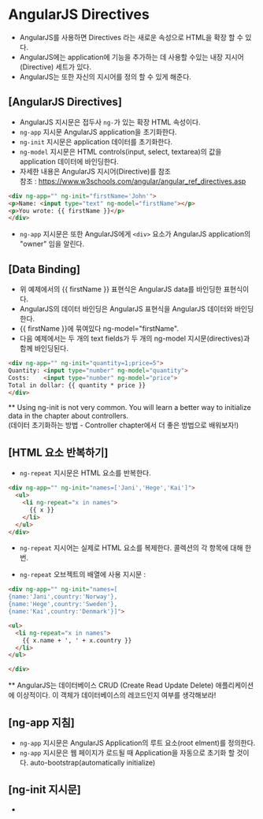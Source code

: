 # AngularJS Directives
 - AngularJS를 사용하면 Directives 라는 새로운 속성으로 HTML을 확장 할 수 있다.
 - AngularJS에는 application에 기능을 추가하는 데 사용할 수있는 내장 지시어(Directive) 세트가 있다.
 - AngularJS는 또한 자신의 지시어를 정의 할 수 있게 해준다.


## [AngularJS Directives]
 - AngularJS 지시문은 접두사 `ng-`가 있는 확장 HTML 속성이다.
 - `ng-app` 지시문 AngularJS application을 초기화한다.
 - `ng-init` 지시문은 application 데이터를 초기화한다.
 - `ng-model` 지시문은 HTML controls(input, select, textarea)의 값을 application 데이터에 바인딩한다.
 - 자세한 내용은 AngularJS 지시어(Directive)를 참조 <br/>
  참조 : https://www.w3schools.com/angular/angular_ref_directives.asp

~~~HTML
<div ng-app="" ng-init="firstName='John'">
<p>Name: <input type="text" ng-model="firstName"></p>
<p>You wrote: {{ firstName }}</p>
</div>
~~~
 - `ng-app` 지시문은 또한 AngularJS에게 `<div>` 요소가 AngularJS application의 "owner" 임을 알린다.

## [Data Binding]
 - 위 예제에서의 {{ firstName }} 표현식은 AngularJS data를 바인딩한 표현식이다.
 - AngularJS의 데이터 바인딩은 AngularJS 표현식을 AngularJS 데이터와 바인딩한다.
 - {{ firstName }}에 묶여있다 ng-model="firstName".
 - 다음 예제에서는 두 개의 text fields가 두 개의 ng-model 지시문(directives)과 함께 바인딩된다.

~~~HTML
<div ng-app="" ng-init="quantity=1;price=5">
Quantity: <input type="number" ng-model="quantity">
Costs:    <input type="number" ng-model="price">
Total in dollar: {{ quantity * price }}
</div>
~~~
** Using ng-init is not very common. You will learn a better way to initialize data in the chapter about controllers. <br/>
(데이터 초기화하는 방법 - Controller chapter에서 더 좋은 방법으로 배워보자!)


## [HTML 요소 반복하기]
 - `ng-repeat` 지시문은 HTML 요소를 반복한다.

~~~HTML
<div ng-app="" ng-init="names=['Jani','Hege','Kai']">
  <ul>
    <li ng-repeat="x in names">
      {{ x }}
    </li>
  </ul>
</div>
~~~

 - `ng-repeat` 지시어는 실제로 HTML 요소를 복제한다. 콜렉션의 각 항목에 대해 한 번.

 - `ng-repeat` 오브젝트의 배열에 사용 지시문 :

 ~~~HTML
 <div ng-app="" ng-init="names=[
 {name:'Jani',country:'Norway'},
 {name:'Hege',country:'Sweden'},
 {name:'Kai',country:'Denmark'}]">

 <ul>
   <li ng-repeat="x in names">
     {{ x.name + ', ' + x.country }}
   </li>
 </ul>

 </div>
 ~~~

** AngularJS는 데이터베이스 CRUD (Create Read Update Delete) 애플리케이션에 이상적이다.
이 객체가 데이터베이스의 레코드인지 여부를 생각해보라!


## [ng-app 지침]
 - `ng-app` 지시문은 AngularJS Application의 루트 요소(root elment)를 정의한다.
 - `ng-app` 지시문은 웹 페이지가 로드될 때 Application을 자동으로 초기화 할 것이다. auto-bootstrap(automatically initialize)

 ## [ng-init 지시문]
  -
